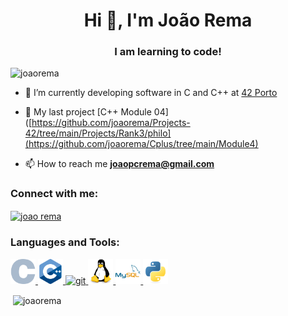 <h1 align="center">Hi 👋, I'm João Rema</h1>
<h3 align="center">I am learning to code!</h3>

<p align="left"> <img src="https://komarev.com/ghpvc/?username=joaorema&label=Profile%20views&color=0e75b6&style=flat" alt="joaorema" /> </p>

- 🔭 I’m currently developing software in C and C++ at [42 Porto](https://www.42porto.com/pt/)

- 🌱 My last project [C++ Module 04]([https://github.com/joaorema/Projects-42/tree/main/Projects/Rank3/philo](https://github.com/joaorema/Cplus/tree/main/Module4)

- 📫 How to reach me **joaopcrema@gmail.com**


<h3 align="left">Connect with me:</h3>
<p align="left">
<a href="https://linkedin.com/in/joao rema" target="blank"><img align="center" src="https://raw.githubusercontent.com/rahuldkjain/github-profile-readme-generator/master/src/images/icons/Social/linked-in-alt.svg" alt="joao rema" height="30" width="40" /></a>
</p>

<h3 align="left">Languages and Tools:</h3>
<p align="left"> <a href="https://www.cprogramming.com/" target="_blank" rel="noreferrer"> <img src="https://raw.githubusercontent.com/devicons/devicon/master/icons/c/c-original.svg" alt="c" width="40" height="40"/> </a> <a href="https://www.w3schools.com/cpp/" target="_blank" rel="noreferrer"> <img src="https://raw.githubusercontent.com/devicons/devicon/master/icons/cplusplus/cplusplus-original.svg" alt="cplusplus" width="40" height="40"/> </a> <a href="https://git-scm.com/" target="_blank" rel="noreferrer"> <img src="https://www.vectorlogo.zone/logos/git-scm/git-scm-icon.svg" alt="git" width="40" height="40"/> </a> <a href="https://www.linux.org/" target="_blank" rel="noreferrer"> <img src="https://raw.githubusercontent.com/devicons/devicon/master/icons/linux/linux-original.svg" alt="linux" width="40" height="40"/> </a> <a href="https://www.mysql.com/" target="_blank" rel="noreferrer"> <img src="https://raw.githubusercontent.com/devicons/devicon/master/icons/mysql/mysql-original-wordmark.svg" alt="mysql" width="40" height="40"/> </a> <a href="https://www.python.org" target="_blank" rel="noreferrer"> <img src="https://raw.githubusercontent.com/devicons/devicon/master/icons/python/python-original.svg" alt="python" width="40" height="40"/> </a> </p>

<p>&nbsp;<img align="center" src="https://github-readme-stats.vercel.app/api?username=joaorema&show_icons=true&locale=en" alt="joaorema" /></p>
